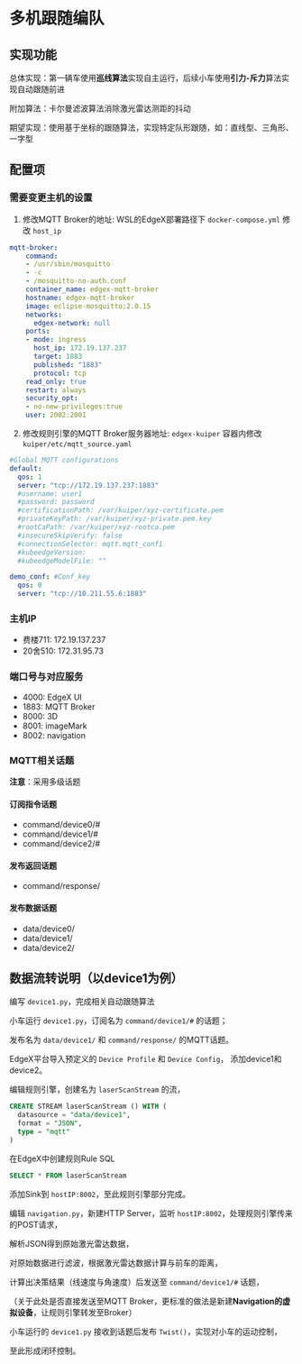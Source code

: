 # 多机跟随编队

## 实现功能
总体实现：第一辆车使用**巡线算法**实现自主运行，后续小车使用**引力-斥力**算法实现自动跟随前进

附加算法：卡尔曼滤波算法消除激光雷达测距的抖动

期望实现：使用基于坐标的跟随算法，实现特定队形跟随，如：直线型、三角形、一字型


## 配置项

### 需要变更主机的设置
1. 修改MQTT Broker的地址: WSL的EdgeX部署路径下 `docker-compose.yml` 修改 `host_ip`
```yaml
mqtt-broker:
    command:
    - /usr/sbin/mosquitto
    - -c
    - /mosquitto-no-auth.conf
    container_name: edgex-mqtt-broker
    hostname: edgex-mqtt-broker
    image: eclipse-mosquitto:2.0.15
    networks:
      edgex-network: null
    ports:
    - mode: ingress
      host_ip: 172.19.137.237
      target: 1883
      published: "1883"
      protocol: tcp
    read_only: true
    restart: always
    security_opt:
    - no-new-privileges:true
    user: 2002:2001
```

2. 修改规则引擎的MQTT Broker服务器地址: `edgex-kuiper` 容器内修改 `kuiper/etc/mqtt_source.yaml`
```yaml
#Global MQTT configurations
default:
  qos: 1
  server: "tcp://172.19.137.237:1883"
  #username: user1
  #password: password
  #certificationPath: /var/kuiper/xyz-certificate.pem
  #privateKeyPath: /var/kuiper/xyz-private.pem.key
  #rootCaPath: /var/kuiper/xyz-rootca.pem
  #insecureSkipVerify: false
  #connectionSelector: mqtt.mqtt_conf1
  #kubeedgeVersion: 
  #kubeedgeModelFile: ""

demo_conf: #Conf_key
  qos: 0
  server: "tcp://10.211.55.6:1883"
```

### 主机IP
- 费楼711: 172.19.137.237
- 20舍510: 172.31.95.73

### 端口号与对应服务
- 4000: EdgeX UI
- 1883: MQTT Broker
- 8000: 3D
- 8001: imageMark
- 8002: navigation

### MQTT相关话题
**注意**：采用多级话题

#### 订阅指令话题
- command/device0/#
- command/device1/#
- command/device2/#

#### 发布返回话题
- command/response/

#### 发布数据话题
- data/device0/
- data/device1/
- data/device2/


## 数据流转说明（以device1为例）
编写 `device1.py`，完成相关自动跟随算法

小车运行 `device1.py`，订阅名为 `command/device1/#` 的话题；

发布名为 `data/device1/` 和 `command/response/` 的MQTT话题。

EdgeX平台导入预定义的 `Device Profile` 和 `Device Config`， 添加device1和device2。

编辑规则引擎，创建名为 `laserScanStream` 的流，

```sql
CREATE STREAM laserScanStream () WITH (
  datasource = "data/device1",
  format = "JSON",
  type = "mqtt"
)
```

在EdgeX中创建规则Rule SQL
```sql
SELECT * FROM laserScanStream
```

添加Sink到 `hostIP:8002`，至此规则引擎部分完成。

编辑 `navigation.py`，新建HTTP Server，监听 `hostIP:8002`，处理规则引擎传来的POST请求，

解析JSON得到原始激光雷达数据，

对原始数据进行滤波，根据激光雷达数据计算与前车的距离，

计算出决策结果（线速度与角速度）后发送至 `command/device1/#` 话题，

（关于此处是否直接发送至MQTT Broker，更标准的做法是新建**Navigation的虚拟设备**，让规则引擎转发至Broker）

小车运行的 `device1.py` 接收到话题后发布 `Twist()`，实现对小车的运动控制，

至此形成闭环控制。